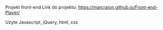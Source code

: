 Projekt front-end
Link do projektu: https://marcraion.github.io/Front-end-Player/

Użyte Javascript, jQuery, html, css
